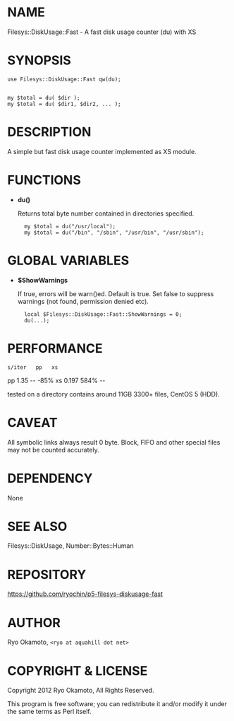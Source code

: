 # NAME

Filesys::DiskUsage::Fast - A fast disk usage counter (du) with XS

# SYNOPSIS

    use Filesys::DiskUsage::Fast qw(du);
    

    my $total = du( $dir );
    my $total = du( $dir1, $dir2, ... );

# DESCRIPTION

A simple but fast disk usage counter implemented as XS module.

# FUNCTIONS

- __du()__

    Returns total byte number contained in directories specified.

        my $total = du("/usr/local");
        my $total = du("/bin", "/sbin", "/usr/bin", "/usr/sbin");

# GLOBAL VARIABLES

- __$ShowWarnings__

    If true, errors will be warn()ed. Default is true.
    Set false to suppress warnings (not found, permission denied etc).

        local $Filesys::DiskUsage::Fast::ShowWarnings = 0;
        du(...);

# PERFORMANCE

    s/iter   pp   xs
 pp   1.35   -- -85%
 xs  0.197 584%   --

tested on a directory contains around 11GB 3300+ files, CentOS 5 (HDD).

# CAVEAT

All symbolic links always result 0 byte. Block, FIFO and other special files may not be counted accurately.

# DEPENDENCY

None

# SEE ALSO

Filesys::DiskUsage, Number::Bytes::Human

# REPOSITORY

https://github.com/ryochin/p5-filesys-diskusage-fast

# AUTHOR

Ryo Okamoto, `<ryo at aquahill dot net>`

# COPYRIGHT & LICENSE

Copyright 2012 Ryo Okamoto, All Rights Reserved.

This program is free software; you can redistribute it and/or modify it
under the same terms as Perl itself.
